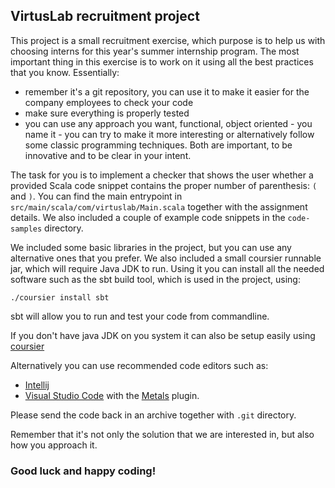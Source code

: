 ## VirtusLab recruitment project

This project is a small recruitment exercise, which purpose is to help us with
choosing interns for this year's summer internship program. The
most important thing in this exercise is to work on it using all the best practices
that you know. Essentially:

- remember it's a git repository, you can use it to make it easier for the
  company employees to check your code
- make sure everything is properly tested
- you can use any approach you want, functional, object oriented - you name it -
  you can try to make it more interesting or alternatively follow some classic
  programming techniques. Both are important, to be innovative and to be clear
  in your intent.

The task for you is to implement a checker that shows the user whether a
provided Scala code snippet contains the proper number of parenthesis: `(` and
`)`. You can find the main entrypoint in
`src/main/scala/com/virtuslab/Main.scala` together with the assignment details.
We also included a couple of example code snippets in the `code-samples`
directory.

We included some basic libraries in the project, but you can use any alternative
ones that you prefer. We also included a small coursier runnable jar, which will
require Java JDK to run. Using it you can install all the needed software such
as the sbt build tool, which is used in the project, using:

`./coursier install sbt`

sbt will allow you to run and test your code from commandline.

If you don't have java JDK on you system it can also be setup easily using
[coursier](https://get-coursier.io/docs/cli-setup)

Alternatively you can use recommended code editors such as:

- [Intellij](https://www.jetbrains.com/idea/)
- [Visual Studio Code](https://code.visualstudio.com/) with the
  [Metals](https://scalameta.org/metals/docs/editors/vscode.html) plugin.

Please send the code back in an archive together with `.git` directory.

Remember that it's not only the solution that we are interested in, but also how
you approach it.

### Good luck and happy coding!
